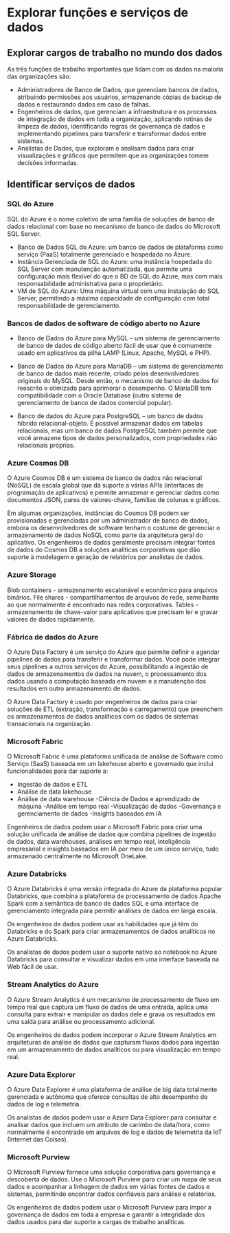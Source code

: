 # Explorar funções e serviços de dados
## Explorar cargos de trabalho no mundo dos dados

As três funções de trabalho importantes que lidam com os dados na maioria das organizações são:

- Administradores de Banco de Dados, que gerenciam bancos de dados, atribuindo permissões aos usuários, armazenando cópias de backup de dados e restaurando dados em caso de falhas.
- Engenheiros de dados, que gerenciam a infraestrutura e os processos de integração de dados em toda a organização, aplicando rotinas de limpeza de dados, identificando regras de governança de dados e implementando pipelines para transferir e transformar dados entre sistemas.
- Analistas de Dados, que exploram e analisam dados para criar visualizações e gráficos que permitem que as organizações tomem decisões informadas.

## Identificar serviços de dados
### SQL do Azure
SQL do Azure é o nome coletivo de uma família de soluções de banco de dados relacional com base no mecanismo de banco de dados do Microsoft SQL Server.

- Banco de Dados SQL do Azure: um banco de dados de plataforma como serviço (PaaS) totalmente gerenciado e hospedado no Azure.
- Instância Gerenciada de SQL do Azure: uma instância hospedada do SQL Server com manutenção automatizada, que permite uma configuração mais flexível do que o BD de SQL do Azure, 
    mas com mais responsabilidade administrativa para o proprietário.
- VM de SQL do Azure: Uma máquina virtual com uma instalação do SQL Server, permitindo a máxima capacidade de configuração com total responsabilidade de gerenciamento.


### Bancos de dados de software de código aberto no Azure

- Banco de Dados do Azure para MySQL – um sistema de gerenciamento de banco de dados de código aberto fácil de usar que é comumente usado em aplicativos da pilha LAMP (Linux, Apache, MySQL e PHP).

- Banco de Dados do Azure para MariaDB – um sistema de gerenciamento de banco de dados mais recente, criado pelos desenvolvedores originais do MySQL. Desde então, o mecanismo de banco de dados foi reescrito e otimizado para aprimorar o desempenho. O MariaDB tem compatibilidade com o Oracle Database (outro sistema de gerenciamento de banco de dados comercial popular).

- Banco de dados do Azure para PostgreSQL – um banco de dados híbrido relacional-objeto. É possível armazenar dados em tabelas relacionais, mas um banco de dados PostgreSQL também permite que você armazene tipos de dados personalizados, com propriedades não relacionais próprias.


### Azure Cosmos DB
O Azure Cosmos DB é um sistema de banco de dados não relacional (NoSQL) de escala global que dá suporte a várias APIs (interfaces de programação de aplicativos) 
e permite armazenar e gerenciar dados como documentos JSON, pares de valores-chave, famílias de colunas e gráficos.

Em algumas organizações, instâncias do Cosmos DB podem ser provisionadas e gerenciadas por um administrador de banco de dados, embora os desenvolvedores de software 
tenham o costume de gerenciar o armazenamento de dados NoSQL como parte da arquitetura geral do aplicativo. 
Os engenheiros de dados geralmente precisam integrar fontes de dados do Cosmos DB a soluções analíticas corporativas que dão suporte à modelagem e geração de relatórios por analistas de dados.


### Azure Storage
Blob containers - armazenamento escalonável e econômico para arquivos binários.
File shares - compartilhamentos de arquivos de rede, semelhante ao que normalmente é encontrado nas redes corporativas.
Tables - armazenamento de chave-valor para aplicativos que precisam ler e gravar valores de dados rapidamente.

### Fábrica de dados do Azure
O Azure Data Factory é um serviço do Azure que permite definir e agendar pipelines de dados para transferir e transformar dados. Você pode integrar seus pipelines a outros serviços do Azure, possibilitando a ingestão de dados de armazenamentos de dados na nuvem, o processamento dos dados usando a computação baseada em nuvem e a manutenção dos resultados em outro armazenamento de dados.

O Azure Data Factory é usado por engenheiros de dados para criar soluções de ETL (extração, transformação e carregamento) que preenchem os armazenamentos de dados analíticos com os dados de sistemas transacionais na organização.


### Microsoft Fabric
 O Microsoft Fabric é uma plataforma unificada de análise de Software como Serviço (SaaS) baseada em um lakehouse aberto e governado que inclui funcionalidades para dar suporte a:

- Ingestão de dados e ETL
- Análise de data lakehouse
- Análise de data warehouse
-Ciência de Dados e aprendizado de máquina
-Análise em tempo real
-Visualização de dados
-Governança e gerenciamento de dados
-Insights baseados em IA

Engenheiros de dados podem usar o Microsoft Fabric para criar uma solução unificada de análise de dados que combina pipelines de ingestão de dados, data warehouses, análises em tempo real, inteligência empresarial e insights baseados em IA por meio de um único serviço, tudo armazenado centralmente no Microsoft OneLake.


### Azure Databricks
O Azure Databricks é uma versão integrada do Azure da plataforma popular Databricks, que combina a plataforma de processamento de dados Apache Spark com a semântica de banco de dados SQL e uma interface de gerenciamento integrada para permitir análises de dados em larga escala.

Os engenheiros de dados podem usar as habilidades que já têm do Databricks e do Spark para criar armazenamentos de dados analíticos no Azure Databricks.

Os analistas de dados podem usar o suporte nativo ao notebook no Azure Databricks para consultar e visualizar dados em uma interface baseada na Web fácil de usar.

### Stream Analytics do Azure
O Azure Stream Analytics é um mecanismo de processamento de fluxo em tempo real que captura um fluxo de dados de uma entrada, aplica uma consulta para extrair e manipular os dados dele e grava os resultados em uma saída para análise ou processamento adicional.

Os engenheiros de dados podem incorporar o Azure Stream Analytics em arquiteturas de análise de dados que capturam fluxos dados para ingestão em um armazenamento de dados analíticos ou para visualização em tempo real.

### Azure Data Explorer
O Azure Data Explorer é uma plataforma de análise de big data totalmente gerenciada e autônoma que oferece consultas de alto desempenho de dados de log e telemetria.

Os analistas de dados podem usar o Azure Data Explorer para consultar e analisar dados que incluem um atributo de carimbo de data/hora, como normalmente é encontrado em arquivos de log e dados de telemetria da IoT (Internet das Coisas).

### Microsoft Purview
 O Microsoft Purview fornece uma solução corporativa para governança e descoberta de dados. Use o Microsoft Purview para criar um mapa de seus dados e acompanhar a linhagem de dados em várias fontes de dados e sistemas, permitindo encontrar dados confiáveis para análise e relatórios.

Os engenheiros de dados podem usar o Microsoft Purview para impor a governança de dados em toda a empresa e garantir a integridade dos dados usados para dar suporte a cargas de trabalho analíticas.